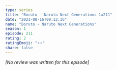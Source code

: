 ```yaml
---
type: series
title: "Boruto - Naruto Next Generations 1x211"
date: "2021-08-16T09:12:36"
name: "Boruto - Naruto Next Generations"
season: 1
episode: 211
rating: 2
ratingEmoji: "⭐️⭐️"
share: false
---
```


_[No review was written for this episode]_
